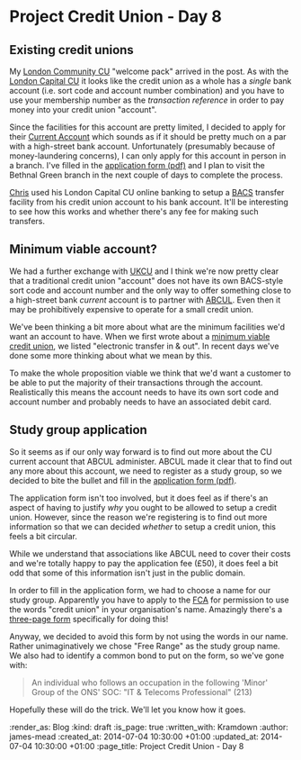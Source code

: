 Project Credit Union - Day 8
============================

## Existing credit unions

My [London Community CU][] "welcome pack" arrived in the post. As with the [London Capital CU][] it looks like the credit union as a whole has a _single_ bank account (i.e. sort code and account number combination) and you have to use your membership number as the _transaction reference_ in order to pay money into your credit union "account". 

Since the facilities for this account are pretty limited, I decided to apply for their [Current Account][] which sounds as if it should be pretty much on a par with a high-street bank account. Unfortunately (presumably because of money-laundering concerns), I can only apply for this account in person in a branch. I've filled in the [application form (pdf)][] and I plan to visit the Bethnal Green branch in the next couple of days to complete the process.

[Chris][] used his London Capital CU online banking to setup a [BACS][] transfer facility from his credit union account to his bank account. It'll be interesting to see how this works and whether there's any fee for making such transfers.

## Minimum viable account?

We had a further exchange with [UKCU][] and I think we're now pretty clear that a traditional credit union "account" does not have its own BACS-style sort code and account number and the only way to offer something close to a high-street bank _current_ account is to partner with [ABCUL][]. Even then it may be prohibitively expensive to operate for a small credit union.

We've been thinking a bit more about what are the minimum facilities we'd want an account to have. When we first wrote about a [minimum viable credit union][], we listed "electronic transfer in & out". In recent days we've done some more thinking about what we mean by this.

To make the whole proposition viable we think that we'd want a customer to be able to put the majority of their transactions through the account. Realistically this means the account needs to have its own sort code and account number and probably needs to have an associated debit card.

## Study group application

So it seems as if our only way forward is to find out more about the CU current account that ABCUL administer. ABCUL made it clear that to find out any more about this account, we need to register as a study group, so we decided to bite the bullet and fill in the [application form (pdf)][ABCUL application form].

The application form isn't too involved, but it does feel as if there's an aspect of having to justify _why_ you ought to be allowed to setup a credit union. However, since the reason we're registering is to find out more information so that we can decided _whether_ to setup a credit union, this feels a bit circular. 

While we understand that associations like ABCUL need to cover their costs and we're totally happy to pay the application fee (£50), it does feel a bit odd that some of this information isn't just in the public domain.

In order to fill in the application form, we had to choose a name for our study group. Apparently you have to apply to the [FCA][] for permission to use the words "credit union" in your organisation's name. Amazingly there's a [three-page form][FCA credit union use of words form] specifically for doing this!

Anyway, we decided to avoid this form by not using the words in our name. Rather unimaginatively we chose "Free Range" as the study group name. We also had to identify a common bond to put on the form, so we've gone with:

> An individual who follows an occupation in the following 'Minor' Group of the ONS' SOC: "IT & Telecoms Professional" (213)

Hopefully these will do the trick. We'll let you know how it goes.


[London Community CU]: http://londoncu.co.uk/
[London Capital CU]: http://www.credit-union.coop/
[Current Account]: http://londoncu.co.uk/?page_id=106
[Chris]: /chris-roos
[application form (pdf)]: http://londoncu.co.uk/wp-content/uploads/2011/07/LCCU-Current-Account-App2.pdf
[UKCU]: http://www.ukcu.coop/
[BACS]: http://en.wikipedia.org/wiki/BACS
[ABCUL]: http://www.abcul.org/
[ABCUL application form]: http://abcul.org/filegrab/documents/16b49a328194f46d3af8d2e329f5de66/StudyGroupApplicationform.PDF
[minimum viable credit union]: /project-credit-union-day-1#minimum-viable-credit-union
[FCA credit union use of words form]: http://www.fca.org.uk/static/fca/documents/forms/credit-union-use-of-words.doc
[FCA]: http://www.fca.org.uk/

:render_as: Blog
:kind: draft
:is_page: true
:written_with: Kramdown
:author: james-mead
:created_at: 2014-07-04 10:30:00 +01:00
:updated_at: 2014-07-04 10:30:00 +01:00
:page_title: Project Credit Union - Day 8
